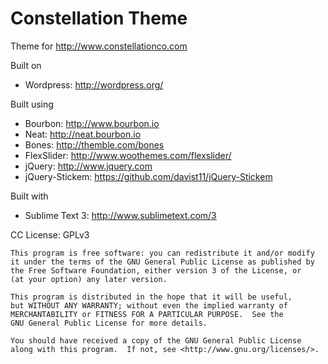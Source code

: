 Constellation Theme
========
Theme for http://www.constellationco.com

Built on
* Wordpress: http://wordpress.org/

Built using
* Bourbon: http://www.bourbon.io
* Neat: http://neat.bourbon.io
* Bones: http://themble.com/bones
* FlexSlider: http://www.woothemes.com/flexslider/
* jQuery: http://www.jquery.com
* jQuery-Stickem: https://github.com/davist11/jQuery-Stickem

Built with
* Sublime Text 3: http://www.sublimetext.com/3

CC License: GPLv3

    This program is free software: you can redistribute it and/or modify
    it under the terms of the GNU General Public License as published by
    the Free Software Foundation, either version 3 of the License, or
    (at your option) any later version.

    This program is distributed in the hope that it will be useful,
    but WITHOUT ANY WARRANTY; without even the implied warranty of
    MERCHANTABILITY or FITNESS FOR A PARTICULAR PURPOSE.  See the
    GNU General Public License for more details.

    You should have received a copy of the GNU General Public License
    along with this program.  If not, see <http://www.gnu.org/licenses/>.

